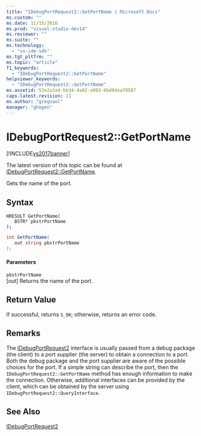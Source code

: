 ```yaml
---
title: "IDebugPortRequest2::GetPortName | Microsoft Docs"
ms.custom: ""
ms.date: 11/15/2016
ms.prod: "visual-studio-dev14"
ms.reviewer: ""
ms.suite: ""
ms.technology: 
  - "vs-ide-sdk"
ms.tgt_pltfrm: ""
ms.topic: "article"
f1_keywords: 
  - "IDebugPortRequest2::GetPortName"
helpviewer_keywords: 
  - "IDebugPortRequest2::GetPortName"
ms.assetid: 53e2a3a4-bb34-4a02-a983-6bd84ea70587
caps.latest.revision: 11
ms.author: "gregvanl"
manager: "ghogen"
---
```

# IDebugPortRequest2::GetPortName
[!INCLUDE[vs2017banner](../../../includes/vs2017banner.md)]

The latest version of this topic can be found at [IDebugPortRequest2::GetPortName](https://docs.microsoft.com/visualstudio/extensibility/debugger/reference/idebugportrequest2-getportname).  
  
Gets the name of the port.  
  
## Syntax  
  
```cpp#  
HRESULT GetPortName(   
   BSTR* pbstrPortName  
);  
```  
  
```csharp  
int GetPortName(   
   out string pbstrPortName  
);  
```  
  
#### Parameters  
 `pbstrPortName`  
 [out] Returns the name of the port.  
  
## Return Value  
 If successful, returns `S_OK`; otherwise, returns an error code.  
  
## Remarks  
 The [IDebugPortRequest2](../../../extensibility/debugger/reference/idebugportrequest2.md) interface is usually passed from a debug package (the client) to a port supplier (the server) to obtain a connection to a port. Both the debug package and the port supplier are aware of the possible choices for the port. If a simple string can describe the port, then the `IDebugPortRequest2::GetPortName` method has enough information to make the connection. Otherwise, additional interfaces can be provided by the client, which can be obtained by the server using `IDebugPortRequest2::QueryInterface`.  
  
## See Also  
 [IDebugPortRequest2](../../../extensibility/debugger/reference/idebugportrequest2.md)

